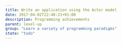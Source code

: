 ```yaml
---
title: Write an application using the Actor model
date: 2017-04-02T22:48:21+01:00
description: Programming achievements
parent: level-up
group: "Learn a variety of programming paradigms"
state: "todo"
---
```

